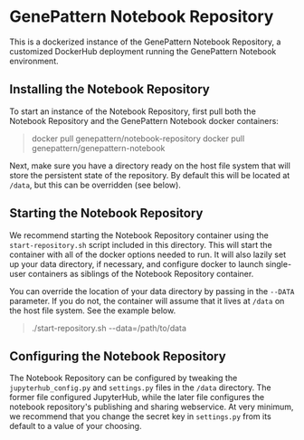 # GenePattern Notebook Repository

This is a dockerized instance of the GenePattern Notebook Repository, a customized DockerHub deployment
running the GenePattern Notebook environment.

## Installing the Notebook Repository

To start an instance of the Notebook Repository, first pull both the Notebook Repository and the
GenePattern Notebook docker containers:

> docker pull genepattern/notebook-repository
> docker pull genepattern/genepattern-notebook

Next, make sure you have a directory ready on the host file system that will store the persistent state of
the repository. By default this will be located at `/data`, but this can be overridden (see below).

## Starting the Notebook Repository

We recommend starting the Notebook Repository container using the `start-repository.sh` script included in
this directory. This will start the container with all of the docker options needed to run. It will also
lazily set up your data directory, if necessary, and configure docker to launch single-user containers as
siblings of the Notebook Repository container.

You can override the location of your data directory by passing in the `--DATA` parameter. If you do not,
the container will assume that it lives at `/data` on the host file system. See the example below.

> ./start-repository.sh --data=/path/to/data

## Configuring the Notebook Repository

The Notebook Repository can be configured by tweaking the `jupyterhub_config.py` and `settings.py` files
in the `/data` directory. The former file configured JupyterHub, while the later file configures the
notebook repository's publishing and sharing webservice. At very minimum, we recommend that you change the
secret key in `settings.py` from its default to a value of your choosing.